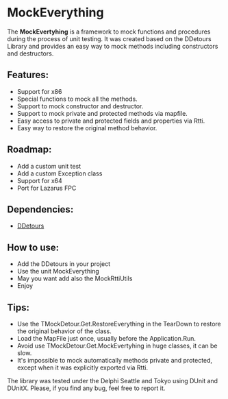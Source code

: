 # MockEverything
The **MockEvertyhing** is a framework to mock functions and procedures during the process of unit testing. It was created based on the DDetours Library
and provides an easy way to mock methods including constructors and destructors.


## Features: ##
* Support for x86
* Special functions to mock all the methods.
* Support to mock constructor and destructor.
* Support to mock private and protected methods via mapfile.
* Easy access to private and protected fields and properties via Rtti.
* Easy way to restore the original method behavior.

## Roadmap: ##

* Add a custom unit test
* Add a custom Exception class
* Support for x64
* Port for Lazarus FPC


## Dependencies: ##

* [DDetours](https://github.com/MahdiSafsafi/DDetours)

## How to use: ##

* Add the DDetours in your project
* Use the unit MockEverything
* May you want add also the MockRttiUtils
* Enjoy 

## Tips: ##

* Use the TMockDetour.Get.RestoreEverything in the TearDown to restore the original behavior of the class.
* Load the MapFile just once, usually before the Application.Run.
* Avoid use TMockDetour.Get.MockEvertyhing in huge classes, it can be slow.
* It's impossible to mock automatically methods private and protected, except when it was explicitly exported via Rtti.

The library was tested under the Delphi Seattle and Tokyo using DUnit and DUnitX.
Please, if you find any bug, feel free to report it.
